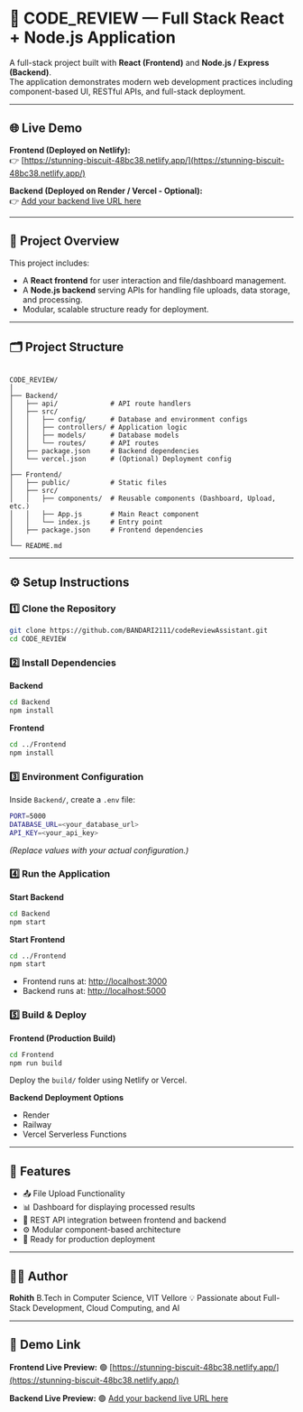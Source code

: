 # 🚀 CODE_REVIEW — Full Stack React + Node.js Application

A full-stack project built with **React (Frontend)** and **Node.js / Express (Backend)**.  
The application demonstrates modern web development practices including component-based UI, RESTful APIs, and full-stack deployment.

---

## 🌐 Live Demo

**Frontend (Deployed on Netlify):**  
👉 [https://stunning-biscuit-48bc38.netlify.app/](https://stunning-biscuit-48bc38.netlify.app/)

**Backend (Deployed on Render / Vercel - Optional):**  
👉 [Add your backend live URL here](#)

---

## 🧩 Project Overview

This project includes:  
- A **React frontend** for user interaction and file/dashboard management.  
- A **Node.js backend** serving APIs for handling file uploads, data storage, and processing.  
- Modular, scalable structure ready for deployment.

---

## 🗂️ Project Structure

```

CODE_REVIEW/
│
├── Backend/
│   ├── api/             # API route handlers
│   ├── src/
│   │   ├── config/      # Database and environment configs
│   │   ├── controllers/ # Application logic
│   │   ├── models/      # Database models
│   │   └── routes/      # API routes
│   ├── package.json     # Backend dependencies
│   └── vercel.json      # (Optional) Deployment config
│
├── Frontend/
│   ├── public/          # Static files
│   ├── src/
│   │   ├── components/  # Reusable components (Dashboard, Upload, etc.)
│   │   ├── App.js       # Main React component
│   │   └── index.js     # Entry point
│   ├── package.json     # Frontend dependencies
│
└── README.md

````

---

## ⚙️ Setup Instructions

### 1️⃣ Clone the Repository
```bash
git clone https://github.com/BANDARI2111/codeReviewAssistant.git
cd CODE_REVIEW
````

### 2️⃣ Install Dependencies

**Backend**

```bash
cd Backend
npm install
```

**Frontend**

```bash
cd ../Frontend
npm install
```

### 3️⃣ Environment Configuration

Inside `Backend/`, create a `.env` file:

```bash
PORT=5000
DATABASE_URL=<your_database_url>
API_KEY=<your_api_key>
```

*(Replace values with your actual configuration.)*

### 4️⃣ Run the Application

**Start Backend**

```bash
cd Backend
npm start
```

**Start Frontend**

```bash
cd ../Frontend
npm start
```

* Frontend runs at: [http://localhost:3000](http://localhost:3000)
* Backend runs at: [http://localhost:5000](http://localhost:5000)

### 5️⃣ Build & Deploy

**Frontend (Production Build)**

```bash
cd Frontend
npm run build
```

Deploy the `build/` folder using Netlify or Vercel.

**Backend Deployment Options**

* Render
* Railway
* Vercel Serverless Functions

---

## 🧠 Features

* 📤 File Upload Functionality
* 📊 Dashboard for displaying processed results
* 🔗 REST API integration between frontend and backend
* ⚙️ Modular component-based architecture
* 🧱 Ready for production deployment

---



## 👩‍💻 Author

**Rohith**
B.Tech in Computer Science, VIT Vellore
💡 Passionate about Full-Stack Development, Cloud Computing, and AI

---

## 📸 Demo Link

**Frontend Live Preview:**
🟢 [https://stunning-biscuit-48bc38.netlify.app/](https://stunning-biscuit-48bc38.netlify.app/)

**Backend Live Preview:**
🟢 [Add your backend live URL here](#)


